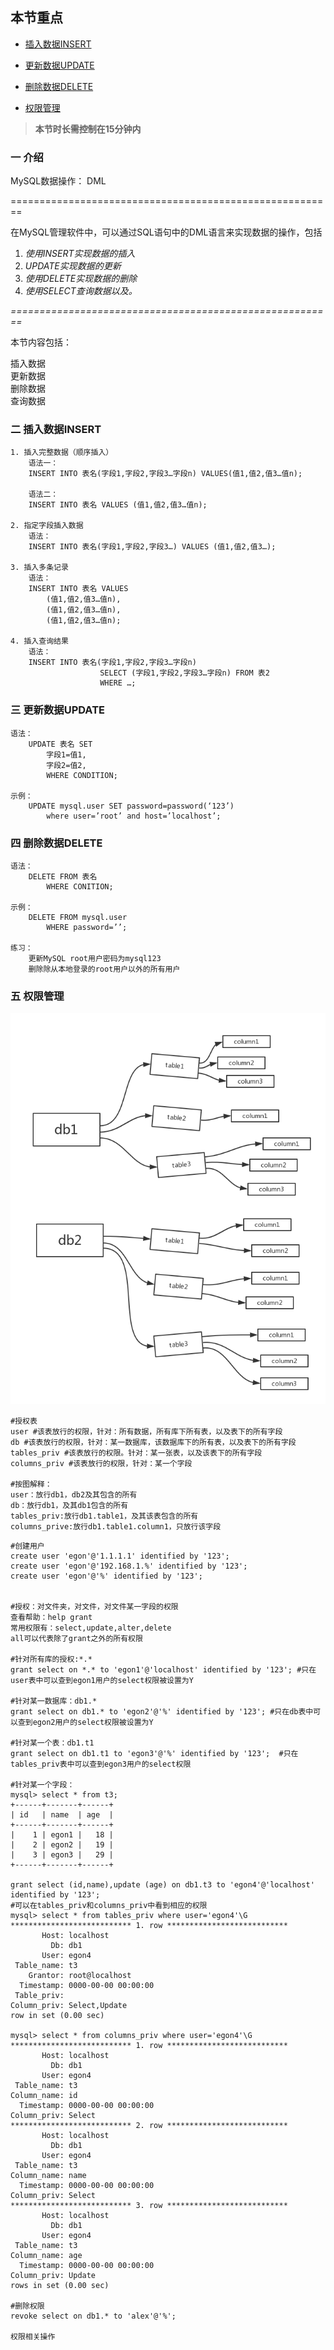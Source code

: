 ## 本节重点

* [插入数据INSERT](http://www.cnblogs.com/linhaifeng/articles/7267587.html#_label2)

* [更新数据UPDATE](http://www.cnblogs.com/linhaifeng/articles/7267587.html#_label3)

* [删除数据DELETE](http://www.cnblogs.com/linhaifeng/articles/7267587.html#_label4)

* [权限管理](http://www.cnblogs.com/linhaifeng/articles/7267587.html#_label6)

> **本节时长需控制在15分钟内**

### 一 介绍

MySQL数据操作： DML

========================================================

在MySQL管理软件中，可以通过SQL语句中的DML语言来实现数据的操作，包括

1. _使用INSERT实现数据的插入_
2. _UPDATE实现数据的更新_
3. _使用DELETE实现数据的删除_
4. _使用SELECT查询数据以及。_

_========================================================_

本节内容包括：

插入数据  
更新数据  
删除数据  
查询数据

### 二 插入数据INSERT

```
1. 插入完整数据（顺序插入）
    语法一：
    INSERT INTO 表名(字段1,字段2,字段3…字段n) VALUES(值1,值2,值3…值n);

    语法二：
    INSERT INTO 表名 VALUES (值1,值2,值3…值n);

2. 指定字段插入数据
    语法：
    INSERT INTO 表名(字段1,字段2,字段3…) VALUES (值1,值2,值3…);

3. 插入多条记录
    语法：
    INSERT INTO 表名 VALUES
        (值1,值2,值3…值n),
        (值1,值2,值3…值n),
        (值1,值2,值3…值n);

4. 插入查询结果
    语法：
    INSERT INTO 表名(字段1,字段2,字段3…字段n) 
                    SELECT (字段1,字段2,字段3…字段n) FROM 表2
                    WHERE …;
```

### 三 更新数据UPDATE

```
语法：
    UPDATE 表名 SET
        字段1=值1,
        字段2=值2,
        WHERE CONDITION;

示例：
    UPDATE mysql.user SET password=password(‘123’) 
        where user=’root’ and host=’localhost’;
```

### 四 删除数据DELETE

```
语法：
    DELETE FROM 表名 
        WHERE CONITION;

示例：
    DELETE FROM mysql.user 
        WHERE password=’’;

练习：
    更新MySQL root用户密码为mysql123
    删除除从本地登录的root用户以外的所有用户
```

### 五 权限管理

![](/assets/chapter8/8-4-1权限管理图.png)

```
#授权表
user #该表放行的权限，针对：所有数据，所有库下所有表，以及表下的所有字段
db #该表放行的权限，针对：某一数据库，该数据库下的所有表，以及表下的所有字段
tables_priv #该表放行的权限。针对：某一张表，以及该表下的所有字段
columns_priv #该表放行的权限，针对：某一个字段

#按图解释：
user：放行db1，db2及其包含的所有
db：放行db1，及其db1包含的所有
tables_priv:放行db1.table1，及其该表包含的所有
columns_prive:放行db1.table1.column1，只放行该字段
```

```
#创建用户
create user 'egon'@'1.1.1.1' identified by '123';
create user 'egon'@'192.168.1.%' identified by '123';
create user 'egon'@'%' identified by '123';


#授权：对文件夹，对文件，对文件某一字段的权限
查看帮助：help grant
常用权限有：select,update,alter,delete
all可以代表除了grant之外的所有权限

#针对所有库的授权:*.*
grant select on *.* to 'egon1'@'localhost' identified by '123'; #只在user表中可以查到egon1用户的select权限被设置为Y

#针对某一数据库：db1.*
grant select on db1.* to 'egon2'@'%' identified by '123'; #只在db表中可以查到egon2用户的select权限被设置为Y

#针对某一个表：db1.t1
grant select on db1.t1 to 'egon3'@'%' identified by '123';  #只在tables_priv表中可以查到egon3用户的select权限

#针对某一个字段：
mysql> select * from t3;
+------+-------+------+
| id   | name  | age  |
+------+-------+------+
|    1 | egon1 |   18 |
|    2 | egon2 |   19 |
|    3 | egon3 |   29 |
+------+-------+------+

grant select (id,name),update (age) on db1.t3 to 'egon4'@'localhost' identified by '123'; 
#可以在tables_priv和columns_priv中看到相应的权限
mysql> select * from tables_priv where user='egon4'\G
*************************** 1. row ***************************
       Host: localhost
         Db: db1
       User: egon4
 Table_name: t3
    Grantor: root@localhost
  Timestamp: 0000-00-00 00:00:00
 Table_priv:
Column_priv: Select,Update
row in set (0.00 sec)

mysql> select * from columns_priv where user='egon4'\G
*************************** 1. row ***************************
       Host: localhost
         Db: db1
       User: egon4
 Table_name: t3
Column_name: id
  Timestamp: 0000-00-00 00:00:00
Column_priv: Select
*************************** 2. row ***************************
       Host: localhost
         Db: db1
       User: egon4
 Table_name: t3
Column_name: name
  Timestamp: 0000-00-00 00:00:00
Column_priv: Select
*************************** 3. row ***************************
       Host: localhost
         Db: db1
       User: egon4
 Table_name: t3
Column_name: age
  Timestamp: 0000-00-00 00:00:00
Column_priv: Update
rows in set (0.00 sec)

#删除权限
revoke select on db1.* to 'alex'@'%';

权限相关操作
```



